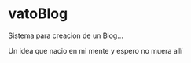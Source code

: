 vatoBlog
========

Sistema para creacion de un Blog...  

Un idea que nacio en mi mente y espero no muera allí
